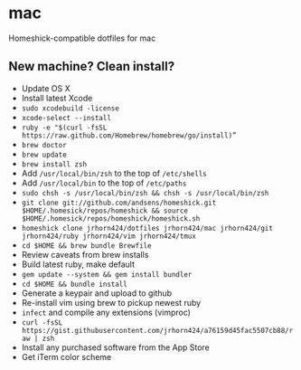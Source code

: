 mac
===

Homeshick-compatible dotfiles for mac

## New machine? Clean install?

- Update OS X
- Install latest Xcode
- `sudo xcodebuild -license`
- `xcode-select --install`
- `ruby -e "$(curl -fsSL https://raw.github.com/Homebrew/homebrew/go/install)”`
- `brew doctor`
- `brew update`
- `brew install zsh`
- Add `/usr/local/bin/zsh` to the top of `/etc/shells`
- Add `/usr/local/bin` to the top of `/etc/paths`
- `sudo chsh -s /usr/local/bin/zsh && chsh -s /usr/local/bin/zsh`
- `git clone git://github.com/andsens/homeshick.git $HOME/.homesick/repos/homeshick && source $HOME/.homesick/repos/homeshick/homeshick.sh`
- `homeshick clone jrhorn424/dotfiles jrhorn424/mac jrhorn424/git jrhorn424/ruby jrhorn424/vim jrhorn424/tmux`
- `cd $HOME && brew bundle Brewfile`
- Review caveats from brew installs
- Build latest ruby, make default
- `gem update --system && gem install bundler`
- `cd $HOME && bundle install`
- Generate a keypair and upload to github
- Re-install vim using brew to pickup newest ruby
- `infect` and compile any extensions (vimproc)
- `curl -fsSL https://gist.githubusercontent.com/jrhorn424/a76159d45fac5507cb88/raw | zsh`
- Install any purchased software from the App Store
- Get iTerm color scheme
